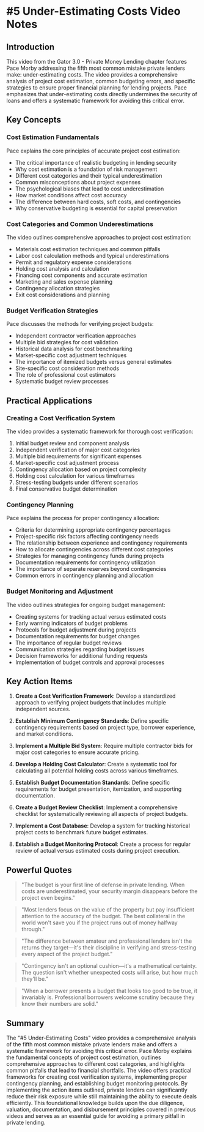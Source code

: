 # #5 Under-Estimating Costs Video Notes

## Introduction

This video from the Gator 3.0 - Private Money Lending chapter features Pace Morby addressing the fifth most common mistake private lenders make: under-estimating costs. The video provides a comprehensive analysis of project cost estimation, common budgeting errors, and specific strategies to ensure proper financial planning for lending projects. Pace emphasizes that under-estimating costs directly undermines the security of loans and offers a systematic framework for avoiding this critical error.

## Key Concepts

### Cost Estimation Fundamentals

Pace explains the core principles of accurate project cost estimation:
- The critical importance of realistic budgeting in lending security
- Why cost estimation is a foundation of risk management
- Different cost categories and their typical underestimation
- Common misconceptions about project expenses
- The psychological biases that lead to cost underestimation
- How market conditions affect cost accuracy
- The difference between hard costs, soft costs, and contingencies
- Why conservative budgeting is essential for capital preservation

### Cost Categories and Common Underestimations

The video outlines comprehensive approaches to project cost estimation:
- Materials cost estimation techniques and common pitfalls
- Labor cost calculation methods and typical underestimations
- Permit and regulatory expense considerations
- Holding cost analysis and calculation
- Financing cost components and accurate estimation
- Marketing and sales expense planning
- Contingency allocation strategies
- Exit cost considerations and planning

### Budget Verification Strategies

Pace discusses the methods for verifying project budgets:
- Independent contractor verification approaches
- Multiple bid strategies for cost validation
- Historical data analysis for cost benchmarking
- Market-specific cost adjustment techniques
- The importance of itemized budgets versus general estimates
- Site-specific cost consideration methods
- The role of professional cost estimators
- Systematic budget review processes

## Practical Applications

### Creating a Cost Verification System

The video provides a systematic framework for thorough cost verification:
1. Initial budget review and component analysis
2. Independent verification of major cost categories
3. Multiple bid requirements for significant expenses
4. Market-specific cost adjustment process
5. Contingency allocation based on project complexity
6. Holding cost calculation for various timeframes
7. Stress-testing budgets under different scenarios
8. Final conservative budget determination

### Contingency Planning

Pace explains the process for proper contingency allocation:
- Criteria for determining appropriate contingency percentages
- Project-specific risk factors affecting contingency needs
- The relationship between experience and contingency requirements
- How to allocate contingencies across different cost categories
- Strategies for managing contingency funds during projects
- Documentation requirements for contingency utilization
- The importance of separate reserves beyond contingencies
- Common errors in contingency planning and allocation

### Budget Monitoring and Adjustment

The video outlines strategies for ongoing budget management:
- Creating systems for tracking actual versus estimated costs
- Early warning indicators of budget problems
- Protocols for budget adjustment during projects
- Documentation requirements for budget changes
- The importance of regular budget reviews
- Communication strategies regarding budget issues
- Decision frameworks for additional funding requests
- Implementation of budget controls and approval processes

## Key Action Items

1. **Create a Cost Verification Framework**: Develop a standardized approach to verifying project budgets that includes multiple independent sources.

2. **Establish Minimum Contingency Standards**: Define specific contingency requirements based on project type, borrower experience, and market conditions.

3. **Implement a Multiple Bid System**: Require multiple contractor bids for major cost categories to ensure accurate pricing.

4. **Develop a Holding Cost Calculator**: Create a systematic tool for calculating all potential holding costs across various timeframes.

5. **Establish Budget Documentation Standards**: Define specific requirements for budget presentation, itemization, and supporting documentation.

6. **Create a Budget Review Checklist**: Implement a comprehensive checklist for systematically reviewing all aspects of project budgets.

7. **Implement a Cost Database**: Develop a system for tracking historical project costs to benchmark future budget estimates.

8. **Establish a Budget Monitoring Protocol**: Create a process for regular review of actual versus estimated costs during project execution.

## Powerful Quotes

> "The budget is your first line of defense in private lending. When costs are underestimated, your security margin disappears before the project even begins."

> "Most lenders focus on the value of the property but pay insufficient attention to the accuracy of the budget. The best collateral in the world won't save you if the project runs out of money halfway through."

> "The difference between amateur and professional lenders isn't the returns they target—it's their discipline in verifying and stress-testing every aspect of the project budget."

> "Contingency isn't an optional cushion—it's a mathematical certainty. The question isn't whether unexpected costs will arise, but how much they'll be."

> "When a borrower presents a budget that looks too good to be true, it invariably is. Professional borrowers welcome scrutiny because they know their numbers are solid."

## Summary

The "#5 Under-Estimating Costs" video provides a comprehensive analysis of the fifth most common mistake private lenders make and offers a systematic framework for avoiding this critical error. Pace Morby explains the fundamental concepts of project cost estimation, outlines comprehensive approaches to different cost categories, and highlights common pitfalls that lead to financial shortfalls. The video offers practical frameworks for creating cost verification systems, implementing proper contingency planning, and establishing budget monitoring protocols. By implementing the action items outlined, private lenders can significantly reduce their risk exposure while still maintaining the ability to execute deals efficiently. This foundational knowledge builds upon the due diligence, valuation, documentation, and disbursement principles covered in previous videos and serves as an essential guide for avoiding a primary pitfall in private lending.
